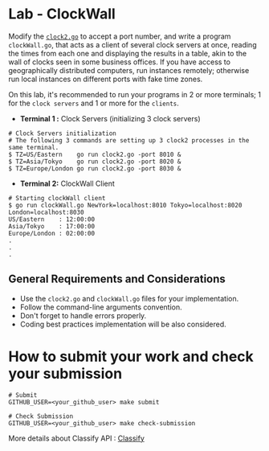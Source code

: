 Lab - ClockWall
===================

Modify the [`clock2.go`](./clock2.go) to accept a port number, and write a program `clockWall.go`, that acts as a client of several clock servers at once, reading the times from each one and displaying the results in a table, akin to the wall of clocks seen in some business offices. If you have access to geographically distributed computers, run instances remotely; otherwise run local instances on different ports with fake time zones.

On this lab, it's recommended to run your programs in 2 or more terminals; 1 for the `clock servers` and 1 or more for the `clients`.

- **Terminal 1 :** Clock Servers (initializing 3 clock servers)
```
# Clock Servers initialization
# The following 3 commands are setting up 3 clock2 processes in the same terminal.
$ TZ=US/Eastern    go run clock2.go -port 8010 &
$ TZ=Asia/Tokyo    go run clock2.go -port 8020 &
$ TZ=Europe/London go run clock2.go -port 8030 &
```

- **Terminal 2:** ClockWall Client
```
# Starting clockWall client
$ go run clockWall.go NewYork=localhost:8010 Tokyo=localhost:8020 London=localhost:8030
US/Eastern    : 12:00:00
Asia/Tokyo    : 17:00:00
Europe/London : 02:00:00
.
.
.
``` 

General Requirements and Considerations
---------------------------------------
- Use the `clock2.go` and `clockWall.go` files for your implementation.
- Follow the command-line arguments convention.
- Don't forget to handle errors properly.
- Coding best practices implementation will be also considered.


How to submit your work and check your submission
=================================================
```
# Submit
GITHUB_USER=<your_github_user> make submit

# Check Submission
GITHUB_USER=<your_github_user> make check-submission
```

More details about Classify API : [Classify](../../classify.md)

